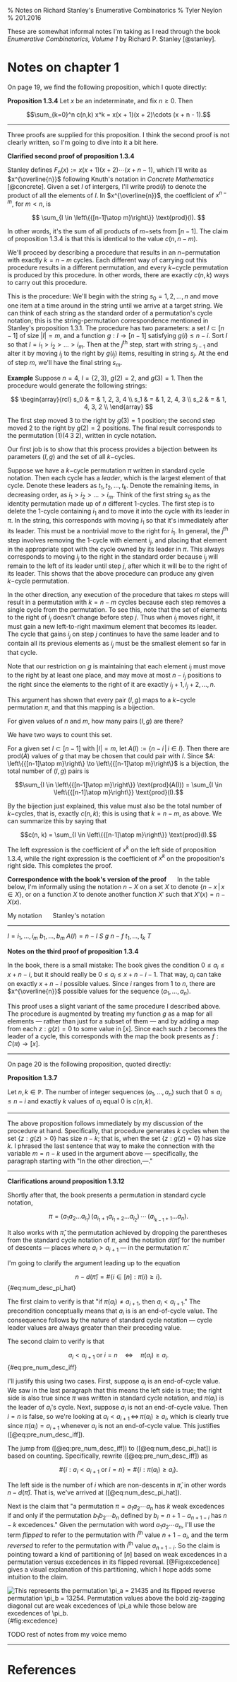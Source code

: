 % Notes on Richard Stanley's Enumerative Combinatorics
% Tyler Neylon
% 201.2016

These are somewhat informal notes I'm taking as I read through the book
*Enumerative Combinatorics, Volume 1* by Richard P. Stanley [@stanley].


# Notes on chapter 1

On page 19, we find the following proposition, which I quote directly:

**Proposition 1.3.4**
Let $x$ be an indeterminate, and fix $n\ge 0$. Then

$$\sum_{k=0}^n c(n,k) x^k = x(x + 1)(x + 2)\cdots (x + n - 1).$$

---

Three proofs are supplied for this proposition. I think the second proof is not
clearly written, so I'm going to dive into it a bit here.

**Clarified second proof of proposition 1.3.4**

Stanley defines $F_n(x) := x(x + 1)(x + 2)\cdots (x + n - 1)$, which I'll write
as $x^{\overline{n}}$ following Knuth's notation in *Concrete Mathematics*
[@concrete].
Given a set $I$ of intergers, I'll write $\text{prod}(I)$ to denote the product
of all the elements of $I$.
In $x^{\overline{n}}$, the coefficient of $x^{n-m}$, for $m<n$, is

$$ \sum_{I \in \left\{{[n-1]\atop m}\right\}} \text{prod}(I). $$

In other words, it's the sum of all products of $m-$sets from $[n-1]$.
The claim of proposition 1.3.4 is that this is identical to the value
$c(n,n-m)$.

We'll proceed by describing a procedure that results in an $n-$permutation with
exactly $k=n-m$ cycles. Each different way of carrying out this procedure
results in
a different permutation, and every $k-$cycle permutation is produced by this
procedure. In other words, there are exactly $c(n, k)$ ways to carry out this
procedure.

This is the procedure: We'll begin with the string $s_0 = 1, 2, \ldots, n$ and
move one item at a time around in the string until we arrive at a target string.
We can think of each string as the standard order of a permutation's cycle
notation; this is the string-permutation correspondence mentioned in Stanley's
proposition 1.3.1. The procedure has two parameters: a set $I \subset [n-1]$ of
size $|I| = m$, and a function $g:I\to [n-1]$ satisfying $g(i) \le n - i$.
Sort $I$ so that $I = i_1 > i_2 > \ldots > i_m$.
Then at the $j^\text{th}$ step, start with string $s_{j-1}$ and alter it by
moving $i_j$ to the right by $g(i_j)$ items, resulting in string $s_j$.
At the end of step $m$,
we'll have the final string $s_m$.

**Example**
Suppose $n=4$, $I=\{2,3\}$, $g(2) = 2$, and $g(3) = 1$. Then the procedure would
generate the following strings:

$$
\begin{array}{rcl}
s_0 & = & 1, 2, 3, 4 \\
s_1 & = & 1, 2, 4, 3 \\
s_2 & = & 1, 4, 3, 2 \\
\end{array}
$$

The first step moved 3 to the right by $g(3)=1$ position; the second step moved
2 to the right by $g(2)=2$ positions. The final result corresponds to the
permutation $(1) (4\; 3\; 2)$, written in cycle notation.

Our first job is to show that this process provides a bijection between its
parameters $(I, g)$ and the set of all $k-$cycles.

Suppose we have a $k-$cycle permutation $\pi$ written in standard cycle
notation.
Then each cycle has a *leader*, which is the largest element of that cycle.
Denote these leaders as $t_1, t_2, \ldots, t_k$. Denote the remaining items, in
decreasing order, as $i_1 > i_2 > \ldots > i_m$.
Think of the first string $s_0$ as the identity permutation made up of $n$
different 1-cycles. The first step is to delete the 1-cycle containing $i_1$ and
to move it into the cycle with its leader in $\pi$. In the string, this
corresponds with moving $i_1$ so that it's immediately after its leader. This
must be a nontrivial move to the right for $i_1$. In general, the $j^\text{th}$
step involves removing the 1-cycle with element $i_j$, and placing that element
in the appropriate spot with the cycle owned by its leader in $\pi$. This
always corresponds to moving $i_j$ to the right in the standard order because
$i_j$ will remain to the left of its leader until step $j$, after which it will
be to the right of its leader. This shows that the above procedure can produce
any given $k-$cycle permutation.

In the other direction, any execution of the procedure that takes $m$ steps will
result in a permutation with $k=n-m$ cycles because each step removes a single
cycle from the permutation. To see this, note that the set of elements to the
right of $i_j$ doesn't change before step $j$. Thus when $i_j$ moves right, it
must gain a new left-to-right maximum element that becomes its leader. The cycle
that gains $i_j$ on step $j$ continues to have the same leader and to contain
all its previous elements as $i_j$ must be the smallest element so far in that
cycle.

Note that our restriction on $g$ is maintaining that each element $i_j$ must
move to the right by at least one place, and may move at most $n-i_j$ positions
to the right since the elements to the right of it are exactly
$i_j + 1, i_j + 2, \ldots, n$.

This argument has shown that every pair $(I, g)$ maps
to a $k-$cycle permutation
$\pi$, and that this mapping is a bijection.

For given values of $n$ and $m$, how many pairs $(I, g)$ are there?

We have two ways to count this set.

For a given set $I\subset [n-1]$ with $|I| = m$, let
$A(I):=\{n - i \, | \, i \in I\}$.
Then there are $\text{prod}(A)$
values of $g$ that may be chosen that could pair with $I$.
Since $A: \left\{{[n-1]\atop m}\right\} \to \left\{{[n-1]\atop m}\right\}$
is a bijection,
the total number of $(I, g)$ pairs is

$$\sum_{I \in \left\{{[n-1]\atop m}\right\}} \text{prod}(A(I)) =
  \sum_{I \in \left\{{[n-1]\atop m}\right\}} \text{prod}(I).$$

By the bijection just explained, this value must also be the total number of
$k-$cycles, that is, exactly $c(n, k)$; this is using that $k=n-m$, as above.
We can summarize this by saying that

$$c(n, k) = \sum_{I \in \left\{{[n-1]\atop m}\right\}} \text{prod}(I).$$

The left expression is the coefficient of $x^k$ on the left side of proposition
1.3.4, while the right expression is the coefficient of $x^k$ on the
proposition's right side. This completes the proof.


**Correspondence with the book's version of the proof**
$\quad$ In the table below, I'm informally using the notation $n-X$ on a set $X$ to
denote $\{n-x \,|\, x\in X\}$, or on a function $X$ to denote another function
$X'$ such that
$X'(x) = n - X(x)$.

My notation              $\quad$  Stanley's notation
-------------            -------- ---------------------
$I = i_1, \ldots, i_m$            $b_1, \ldots, b_m$
$A(I) = n - I$                    $S$
$g$                               $n - f$
$t_1, \ldots, t_k$                $T$

**Notes on the third proof of proposition 1.3.4**

In the book, there is a small mistake: The book gives the condition
$0 \le a_i \le x + n - i$, but it should really be
$0 \le a_i \le x + n - i - 1$. That way,
$a_i$ can take on exactly $x + n - i$ possible values. Since $i$ ranges from
1 to $n$, there are $x^{\overline{n}}$ possible values for the sequence
$(a_1, \ldots, a_n)$.

This proof uses a slight variant of the same procedure I described above.
The procedure is augmented by treating my function $g$ as a map for all
elements — rather than just for a subset of them —
and by adding a map from each $z : g(z) = 0$ to some value in
$[x]$.
Since each such $z$ becomes the leader of a cycle, this corresponds with the map
the book presents as $f:C(\pi) \to [x]$.

---

On page 20 is the following proposition, quoted directly:

**Proposition 1.3.7**

Let $n, k\in\mathbb{P}$. The number of integer sequences $(a_1, \ldots, a_n)$
such that $0 \le a_i \le n-i$ and exactly $k$ values of $a_i$ equal 0 is
$c(n, k)$.

---

The above proposition follows immediately by my discussion of the procedure at
hand. Specifically, that procedure generates $k$ cycles when the set
$\{z : g(z) > 0\}$ has size $n - k$; that is, when the set
$\{z : g(z) = 0\}$ has size $k$. I phrased the last sentence that way to make
the connection with the variable $m = n-k$ used in the argument above —
specifically, the paragraph starting with "In the other direction,—."

---

**Clarifications around proposition 1.3.12**

Shortly after that, the book presents a permutation in standard cycle
notation,

$$\pi = (a_1 a_2 \ldots a_{i_1}) \,
        (a_{i_1+1} a_{i_1+2} \ldots a_{i_2}) \, \cdots \,
        (a_{i_{k-1}+1} \ldots a_n).$$

It also works with $\hat\pi$, the permutation achieved by dropping the
parentheses from the standard cycle notation of $\pi$, and the notation
$d(\hat\pi)$ for the number of descents — places where $a_i > a_{i+1}$ — in the
permutation $\hat\pi$.

I'm going to clarify the argument leading up to the equation

$$n-d(\hat\pi) = \#\{i\in[n]:\pi(i)\ge i\}.$$ {#eq:num_desc_pi_hat}

The first claim to verify is that "if $\pi(a_i)\ne a_{i+1}$, then
$a_i<a_{i+1}$."
The precondition conceptually means that $a_i$ is is an end-of-cycle value.
The consequence follows by the nature of standard cycle notation — cycle leader
values are always greater than their preceding value.

The second claim to verify is that

$$a_i<a_{i+1}\text{ or }i=n \quad\Leftrightarrow\quad \pi(a_i)\ge a_i.$$ {#eq:pre_num_desc_iff}

I'll justify this using two cases.
First, suppose $a_i$ is an end-of-cycle value. We saw in the last paragraph that
this means the
left side is true; the right side is also true since $\pi$ was written in
standard cycle notation, and $\pi(a_i)$ is the leader of $a_i$'s cycle.
Next, suppose $a_i$ is not an end-of-cycle value. Then $i=n$ is false, so we're
looking at
$a_i<a_{i+1}\,\Leftrightarrow\,\pi(a_i)\ge a_i,$ which is clearly true
since $\pi(a_i) = a_{i+1}$ whenever $a_i$ is not an end-of-cycle value.
This justifies ([@eq:pre_num_desc_iff]).

The jump from ([@eq:pre_num_desc_iff]) to ([@eq:num_desc_pi_hat]) is
based on counting. Specifically, rewrite ([@eq:pre_num_desc_iff]) as

$$\#\{i:a_i<a_{i+1}\text{ or }i=n\} = \#\{i:\pi(a_i)\ge a_i\}.$$

The left side is the number of $i$ which are non-descents in $\hat\pi$,
in other words
$n - d(\hat\pi)$. That is, we've arrived at ([@eq:num_desc_pi_hat]).

Next is the claim that "a permutation $\pi=a_1a_2\cdots a_n$ has $k$ weak
excedences if and only if the permutation $b_1b_2\cdots b_n$ defined by
$b_i = n+1-a_{n+1-i}$ has $n-k$ excedences." Given the permutation with
word $a_1a_2\cdots a_n$, I'll use the term *flipped* to refer to the
permutation with $i^\text{th}$ value $n+1-a_i$, and the term *reversed*
to refer to the permutation with $i^\text{th}$ value $a_{n+1-i}$.
So the claim is pointing toward a kind of partitioning of $[n]$ based on
weak excedences in a permutation versus excedences in its flipped reversal.
[@Fig:excedence] gives a visual explanation of this partitioning,
which I hope adds some intuition to the claim.

![This represents the permutation $\pi_a = 21435$ and its flipped reverse
permutation $\pi_b = 13254$. Permutation values above the bold zig-zagging
diagonal cut are weak excedences of $\pi_a$ while those below are
excedences of $\pi_b$.](images/excedence.png){#fig:excedence}

TODO rest of notes from my voice memo




---

# References

